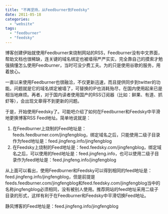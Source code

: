 ```yaml
---
title: "不再坚持，从Feedburner到Feedsky"
date: 2011-05-18
categories: 
  - "website"
tags: 
  - "feedburner"
  - "feedsky"
---
```


博客创建伊始就使用Feedburner来烧制网站的RSS，Feedburner没有中文界面，帮助文档也很稀缺，连关键的域名绑定也被墙得严严实实，完全靠自己的摸索才勉强搞懂怎么使用Feedburner，当时可没少费工夫。为的只是使用谷歌的服务，用着放心。

一直以来使用Feedburner也很融洽，不仅更新迅速，而且提供同步到twitter的功能。问题就是它的域名绑定被墙了，可替换的IP也消耗殆尽，在国内使用起来已是相当地麻烦。再者，对于国内读者使用国产的RSS订阅器（比如：鲜果、有道、抓虾等），会出现文章得不到更新的问题。

于是，开始使用Feedsky了。可能吧介绍了如何在Feedburner和Feedsky中平滑地更换博客RSS Feed地址。简单地说就是：

1. 在Feedburner上烧制的Feed地址是：feeds.feedburner.com/jingfengblog，绑定域名之后，只能使用二级子目录作为feed地址是：feed.jingfeng.info/jingfengblog
2. 在Feedsky上烧制的Feed地址是：feed.feedsky.com/jingfengblog，绑定域名之后，可以使用的feed地址是：feed.jingfeng.info，也可以使用二级子目录作为feed地址是：feed.jingfeng.info/jingfengblog

从上面可以看出，使用Feedburner和Feedsky可以得到相同的feed地址是：feed.jingfeng.info/jingfengblog，但是前提是feeds.feedburner.com/jingfengblog和feed.feedsky.com/jingfengblog当中的名称jingfengblog必须相同，没有被别人使用。推荐网站的feed地址采用二级子目录的形式，这样有利于在Feedburner和Feedsky中平滑切换Feed地址。

静风博客的Feed地址是：feed.jingfeng.info/jingfengblog
